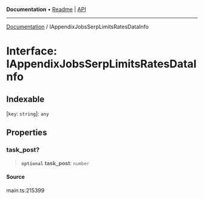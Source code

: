 **Documentation** • [Readme](../README.md) \| [API](../globals.md)

***

[Documentation](../README.md) / IAppendixJobsSerpLimitsRatesDataInfo

# Interface: IAppendixJobsSerpLimitsRatesDataInfo

## Indexable

 \[`key`: `string`\]: `any`

## Properties

### task\_post?

> **`optional`** **task\_post**: `number`

#### Source

main.ts:215399
